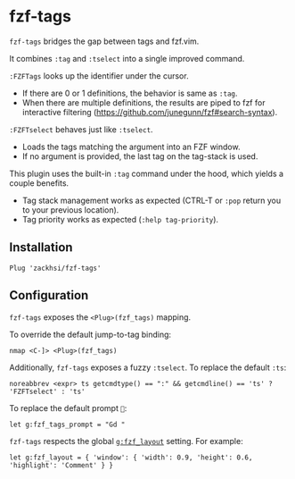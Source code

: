 fzf-tags
========

`fzf-tags` bridges the gap between tags and fzf.vim.

It combines `:tag` and `:tselect` into a single improved command.

`:FZFTags` looks up the identifier under the cursor.
- If there are 0 or 1 definitions, the behavior is same as `:tag`.
- When there are multiple definitions, the results are piped to fzf for
  interactive filtering (https://github.com/junegunn/fzf#search-syntax).

`:FZFTselect` behaves just like `:tselect`.
- Loads the tags matching the argument into an FZF window.
- If no argument is provided, the last tag on the tag-stack is used.

This plugin uses the built-in `:tag` command under the hood, which
yields a couple benefits.

- Tag stack management works as expected (CTRL-T or `:pop` return you
  to your previous location).
- Tag priority works as expected (`:help tag-priority`).

Installation
------------

```vim
Plug 'zackhsi/fzf-tags'
```

Configuration
-------------

`fzf-tags` exposes the `<Plug>(fzf_tags)` mapping.

To override the default jump-to-tag binding:

```vim
nmap <C-]> <Plug>(fzf_tags)
```

Additionally, `fzf-tags` exposes a fuzzy `:tselect`. To replace the default `:ts`:

```vim
noreabbrev <expr> ts getcmdtype() == ":" && getcmdline() == 'ts' ? 'FZFTselect' : 'ts'
```

To replace the default prompt `🔎`:

```vim
let g:fzf_tags_prompt = "Gd "
```

`fzf-tags` respects the global
[`g:fzf_layout`](https://github.com/junegunn/fzf/blob/master/README-VIM.md#configuration)
setting. For example:

```vim
let g:fzf_layout = { 'window': { 'width': 0.9, 'height': 0.6, 'highlight': 'Comment' } }
```
